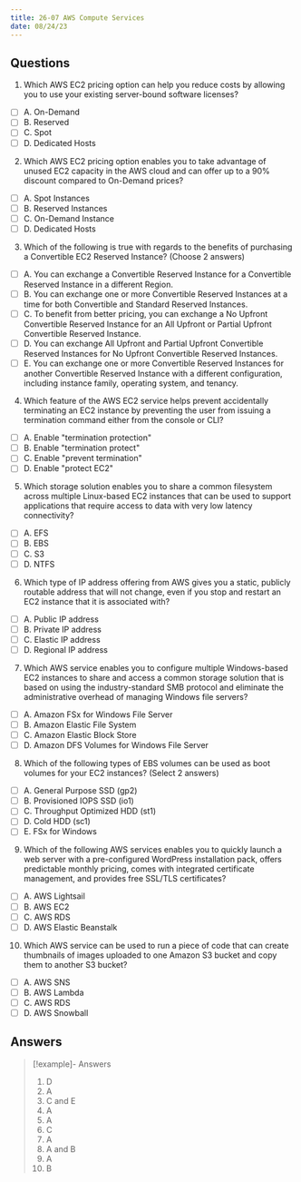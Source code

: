 ```yaml
---
title: 26-07 AWS Compute Services
date: 08/24/23
---
```


## Questions

1. Which AWS EC2 pricing option can help you reduce costs by allowing you to use your existing server-bound software licenses?

* [ ] A. On-Demand
* [ ] B. Reserved
* [ ] C. Spot
* [ ] D. Dedicated Hosts

2. Which AWS EC2 pricing option enables you to take advantage of unused EC2 capacity in the AWS cloud and can offer up to a 90% discount compared to On-Demand prices?

* [ ] A. Spot Instances
* [ ] B. Reserved Instances 
* [ ] C. On-Demand Instance 
* [ ] D. Dedicated Hosts

3. Which of the following is true with regards to the benefits of purchasing a Convertible EC2 Reserved Instance? (Choose 2 answers)

* [ ] A. You can exchange a Convertible Reserved Instance for a Convertible Reserved Instance in a different Region.
* [ ] B. You can exchange one or more Convertible Reserved Instances at a time for both Convertible and Standard Reserved Instances.
* [ ] C. To benefit from better pricing, you can exchange a No Upfront Convertible Reserved Instance for an All Upfront or Partial Upfront Convertible Reserved Instance.
* [ ] D. You can exchange All Upfront and Partial Upfront Convertible Reserved Instances for No Upfront Convertible Reserved Instances.
* [ ] E. You can exchange one or more Convertible Reserved Instances for another Convertible Reserved Instance with a different configuration, including instance family, operating system, and tenancy.

4. Which feature of the AWS EC2 service helps prevent accidentally terminating an EC2 instance by preventing the user from issuing a termination command either from the console or CLI?

* [ ] A. Enable "termination protection" 
* [ ] B. Enable "termination protect"
* [ ] C. Enable "prevent termination" 
* [ ] D. Enable "protect EC2"

5. Which storage solution enables you to share a common filesystem across multiple Linux-based EC2 instances that can be used to support applications that require access to data with very low latency connectivity?

* [ ] A. EFS 
* [ ] B. EBS 
* [ ] C. S3
* [ ] D. NTFS

6. Which type of IP address offering from AWS gives you a static, publicly routable address that will not change, even if you stop and restart an EC2 instance that it is associated with?

* [ ] A. Public IP address 
* [ ] B. Private IP address 
* [ ] C. Elastic IP address 
* [ ] D. Regional IP address

7. Which AWS service enables you to configure multiple Windows-based EC2 instances to share and access a common storage solution that is based on using the industry-standard SMB protocol and eliminate the administrative overhead of managing Windows file servers?

* [ ] A. Amazon FSx for Windows File Server
* [ ] B. Amazon Elastic File System
* [ ] C. Amazon Elastic Block Store
* [ ] D. Amazon DFS Volumes for Windows File Server

8. Which of the following types of EBS volumes can be used as boot volumes for your EC2 instances? (Select 2 answers)

* [ ] A. General Purpose SSD (gp2)
* [ ] B. Provisioned IOPS SSD (io1)
* [ ] C. Throughput Optimized HDD (st1) 
* [ ] D. Cold HDD (sc1)
* [ ] E. FSx for Windows

9. Which of the following AWS services enables you to quickly launch a web server with a pre-configured WordPress installation pack, offers predictable monthly pricing, comes with integrated certificate management, and provides free SSL/TLS certificates?

* [ ] A. AWS Lightsail
* [ ] B. AWS EC2
* [ ] C. AWS RDS
* [ ] D. AWS Elastic Beanstalk

10. Which AWS service can be used to run a piece of code that can create thumbnails of images uploaded to one Amazon S3 bucket and copy them to another S3 bucket?

* [ ] A. AWS SNS
* [ ] B. AWS Lambda 
* [ ] C. AWS RDS
* [ ] D. AWS Snowball

## Answers

 > 
 > \[!example\]- Answers
 > 
 > 1. D
 > 1. A
 > 1. C and E
 > 1. A
 > 1. A
 > 1. C
 > 1. A
 > 1. A and B
 > 1. A
 > 1. B
